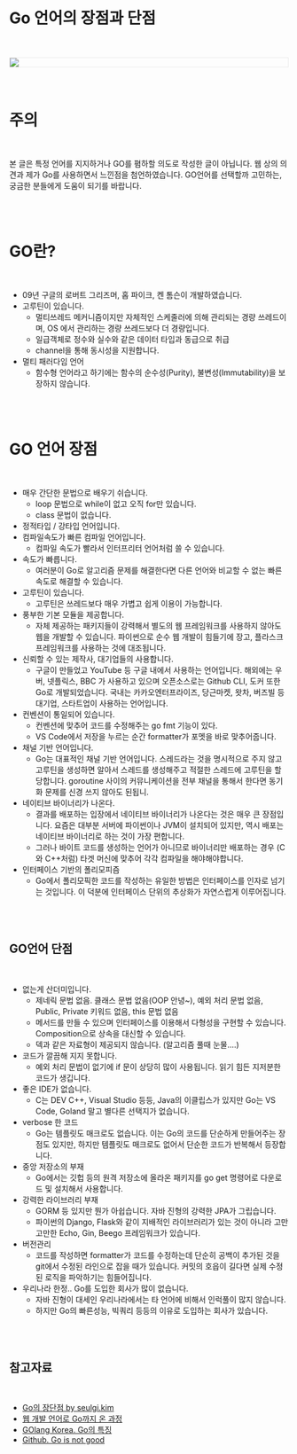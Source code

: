 # Go 언어의 장점과 단점


<br />
<br />
<img src="https://github.com/KoEonYack/Tistory-Coveant/blob/master/Article/GO/Go%EC%9D%98_%EC%9E%A5%EB%8B%A8%EC%A0%90/img/cover.png?raw=true" align="center" style="display: block; margin: 0px auto; display: block; height: auto; border:1px solid #eaeaea; padding: 0px;" width="" >
<br />
<br />

# 주의

<br />


본 글은 특정 언어를 지지하거나 GO를 폄하할 의도로 작성한 글이 아닙니다. 웹 상의 의견과 제가 Go를 사용하면서 느낀점을 첨언하였습니다. GO언어를 선택할까 고민하는, 궁금한 분들에게 도움이 되기를 바랍니다. 

<br />
<br />


# GO란?

<br />


- 09년 구글의  로버트 그리즈머, 홉 파이크, 켄 톰슨이 개발하였습니다.
- 고루틴이 있습니다.
    - 멀티쓰레드 메커니즘이지만 자체적인 스케줄러에 의해 관리되는 경량 쓰레드이며, OS 에서 관리하는 경량 쓰레드보다 더 경량입니다.
    - 일급객체로 정수와 실수와 같은 데이터 타입과 동급으로 취급
    - channel을 통해 동시성을 지원합니다.
- 멀티 패러다임 언어
    - 함수형 언어라고 하기에는 함수의 순수성(Purity), 불변성(Immutability)을 보장하지 않습니다.

<br />
<br />


# GO 언어 장점
<br />


- 매우 간단한 문법으로 배우기 쉬습니다.
    - loop 문법으로 while이 없고 오직 for만 있습니다.
    - class 문법이 없습니다.
- 정적타입 / 강타입 언어입니다.
- 컴파일속도가 빠른 컴파일 언어입니다.
    - 컴파일 속도가 빨라서 인터프리터 언어처럼 쓸 수 있습니다.
- 속도가 빠릅니다.
    - 여러분이 Go로 알고리즘 문제를 해결한다면 다른 언어와 비교할 수 없는 빠른 속도로 해결할 수 있습니다.
- 고루틴이 있습니다.
    - 고루틴은 쓰레드보다 매우 가볍고 쉽게 이용이 가능합니다.
- 풍부한 기본 모듈을 제공합니다.
    - 자체 제공하는 패키지들이 강력해서 별도의 웹 프레임워크를 사용하지 않아도 웹을 개발할 수 있습니다.  파이썬으로 순수 웹 개발이 힘들기에 장고, 플라스크 프레임워크를 사용하는 것에 대조됩니다.
- 신뢰할 수 있는 제작사, 대기업들의 사용합니다.
    - 구글이 만들었고 YouTube 등 구글 내에서 사용하는 언어입니다. 해외에는 우버, 넷플릭스, BBC 가 사용하고 있으며 오픈소스로는 Github CLI, 도커 또한 Go로 개발되었습니다. 국내는 카카오엔터프라이즈,  당근마켓, 왓차, 버즈빌 등  대기업, 스타트업이 사용하는 언어입니다.
- 컨벤션이 통일되어 있습니다.
    - 컨벤션에 맞추어 코드를 수정해주는 go fmt 기능이 있다.
    - VS Code에서 저장을 누르는 순간 formatter가 포멧을 바로 맞추어줍니다.
- 채널 기반 언어입니다.
    - Go는 대표적인 채널 기반 언어입니다. 스레드라는 것을 명시적으로 주지 않고 고루틴을 생성하면 알아서 스레드를 생성해주고 적절한 스레드에 고루틴을 할당합니다. goroutine 사이의 커뮤니케이션을 전부 채널을 통해서 한다면 동기화 문제를 신경 쓰지 않아도 된됩니.
- 네이티브 바이너리가 나온다.
    - 결과를 배포하는 입장에서 네이티브 바이너리가 나온다는 것은 매우 큰 장점입니다. 요즘은 대부분 서버에 파이썬이나 JVM이 설치되어 있지만, 역시 배포는 네이티브 바이너리로 하는 것이 가장 편합니다.
    - 그러나 바이트 코드를 생성하는 언어가 아니므로 바이너리만 배포하는 경우 (C와 C++처럼) 타겟 머신에 맞추어 각각 컴파일을 해야해야합니다.
- 인터페이스 기반의 폴리모피즘
    - Go에서 폴리모픽한 코드를 작성하는 유일한 방법은 인터페이스를 인자로 넘기는 것입니다. 이 덕분에 인터페이스 단위의 추상화가 자연스럽게 이루어집니다.


<br />
<br />

## GO언어 단점

<br />

- 없는게 산더미입니다.
    - 제네릭 문법 없음. 클래스 문법 없음(OOP 안녕~), 예외 처리 문법 없음, Public, Private 키워드 없음, this 문법 없음
    - 메서드를 만들 수 있으며 인터페이스를 이용해서 다형성을 구현할 수 있습니다. Composition으로 상속을 대신할 수 있습니다.
    - 덱과 같은 자료형이 제공되지 않습니다. (알고리즘 풀때 눈물....)
- 코드가 깔끔해 지지 못합니다.
    - 예외 처리 문법이 없기에 if 문이 상당히 많이 사용됩니다. 읽기 힘든 지저분한 코드가 생깁니다.
- 좋은 IDE가 없습니다.
    - C는 DEV C++, Visual Studio 등등, Java의 이클립스가 있지만 Go는 VS Code, Goland 말고 별다른 선택지가 없습니다.
- verbose 한 코드
    - Go는 템플릿도 매크로도 없습니다. 이는 Go의 코드를 단순하게 만들어주는 장점도 있지만, 하지만 템플릿도 매크로도 없어서 단순한 코드가 반복해서 등장합니다.
- 중앙 저장소의 부재
    - Go에서는 깃헙 등의 원격 저장소에 올라온 패키지를 go get 명령어로 다운로드 및 설치해서 사용합니다.
- 강력한 라이브러리 부재
    - GORM 등 있지만 뭔가 아쉽습니다. 자바 진형의 강력한 JPA가 그립습니다.
    - 파이썬의 Django, Flask와 같이 지배적인 라이브러리가 있는 것이 아니라 고만고만한 Echo, Gin, Beego 프레임워크가 있습니다.
- 버전관리
    - 코드를 작성하면 formatter가 코드를 수정하는데 단순히 공백이 추가된 것을 git에서 수정된 라인으로 잡을 때가 있습니다. 커밋의 호읍이 길다면 실제 수정된 로직을 파악하기는 힘들어집니다.
- 우리나라 한정.. Go를 도입한 회사가 많이 없습니다.
    - 자바 진형이 대세인 우리나라에서는 타 언어에 비해서 인럭풀이 많지 않습니다.
    - 하지만 Go의  빠른성능, 빅쿼리 등등의 이유로 도입하는 회사가 있습니다.


<br />
<br />

## 참고자료

<br />


- [Go의 장단점 by seulgi.kim](https://blog.seulgi.kim/2016/07/go.html)
- [웹 개발 언어로 Go까지 온 과정]([https://medium.com/slowalk-d/웹개발-언어로-go-까지-온-과정-4f04e14485cb](https://medium.com/slowalk-d/%EC%9B%B9%EA%B0%9C%EB%B0%9C-%EC%96%B8%EC%96%B4%EB%A1%9C-go-%EA%B9%8C%EC%A7%80-%EC%98%A8-%EA%B3%BC%EC%A0%95-4f04e14485cb))
- [GOlang Korea. Go의 특징]([https://golangkorea.github.io/post/go-start/feature/](https://golangkorea.github.io/post/go-start/feature/))
- [Github. Go is not good]([https://github.com/ksimka/go-is-not-good](https://github.com/ksimka/go-is-not-good))


<br />
